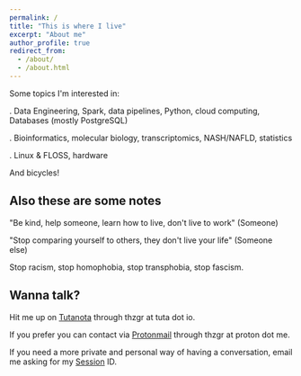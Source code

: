 ```yaml
---
permalink: /
title: "This is where I live"
excerpt: "About me"
author_profile: true
redirect_from: 
  - /about/
  - /about.html
---
```

Some topics I'm interested in:

. Data Engineering, Spark, data pipelines, Python, cloud computing, Databases (mostly PostgreSQL)

. Bioinformatics, molecular biology, transcriptomics, NASH/NAFLD, statistics

. Linux & FLOSS, hardware

And bicycles!

## Also these are some notes

"Be kind, help someone, learn how to live, don't live to work" (Someone)

"Stop comparing yourself to others, they don't live your life" (Someone else)

Stop racism, stop homophobia, stop transphobia, stop fascism.

## Wanna talk?

Hit me up on [Tutanota](mailto:thzgr@tuta.io) through thzgr at tuta dot io.

If you prefer you can contact via [Protonmail](mailto:thzgr@proton.me) through thzgr at proton dot me.

If you need a more private and personal way of having a conversation, email me asking for my [Session](https://getsession.org/) ID.
